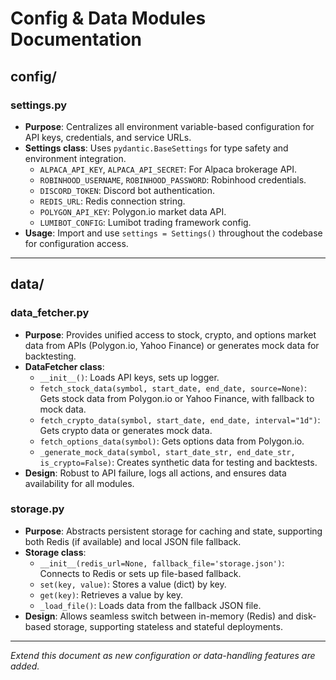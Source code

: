 # Config & Data Modules Documentation

## config/

### settings.py
- **Purpose**: Centralizes all environment variable-based configuration for API keys, credentials, and service URLs.
- **Settings class**: Uses `pydantic.BaseSettings` for type safety and environment integration.
    - `ALPACA_API_KEY`, `ALPACA_API_SECRET`: For Alpaca brokerage API.
    - `ROBINHOOD_USERNAME`, `ROBINHOOD_PASSWORD`: Robinhood credentials.
    - `DISCORD_TOKEN`: Discord bot authentication.
    - `REDIS_URL`: Redis connection string.
    - `POLYGON_API_KEY`: Polygon.io market data API.
    - `LUMIBOT_CONFIG`: Lumibot trading framework config.
- **Usage**: Import and use `settings = Settings()` throughout the codebase for configuration access.

---

## data/

### data_fetcher.py
- **Purpose**: Provides unified access to stock, crypto, and options market data from APIs (Polygon.io, Yahoo Finance) or generates mock data for backtesting.
- **DataFetcher class**:
    - `__init__()`: Loads API keys, sets up logger.
    - `fetch_stock_data(symbol, start_date, end_date, source=None)`: Gets stock data from Polygon.io or Yahoo Finance, with fallback to mock data.
    - `fetch_crypto_data(symbol, start_date, end_date, interval="1d")`: Gets crypto data or generates mock data.
    - `fetch_options_data(symbol)`: Gets options data from Polygon.io.
    - `_generate_mock_data(symbol, start_date_str, end_date_str, is_crypto=False)`: Creates synthetic data for testing and backtests.
- **Design**: Robust to API failure, logs all actions, and ensures data availability for all modules.

### storage.py
- **Purpose**: Abstracts persistent storage for caching and state, supporting both Redis (if available) and local JSON file fallback.
- **Storage class**:
    - `__init__(redis_url=None, fallback_file='storage.json')`: Connects to Redis or sets up file-based fallback.
    - `set(key, value)`: Stores a value (dict) by key.
    - `get(key)`: Retrieves a value by key.
    - `_load_file()`: Loads data from the fallback JSON file.
- **Design**: Allows seamless switch between in-memory (Redis) and disk-based storage, supporting stateless and stateful deployments.

---

*Extend this document as new configuration or data-handling features are added.*
